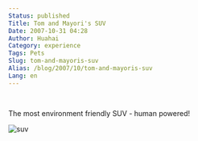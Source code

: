 ```yaml
---
Status: published
Title: Tom and Mayori's SUV
Date: 2007-10-31 04:28
Author: Huahai
Category: experience
Tags: Pets
Slug: tom-and-mayoris-suv
Alias: /blog/2007/10/tom-and-mayoris-suv
Lang: en
---
```


<span style="font-size: 0.9em; margin-top: 0px;">[  
](https://www.flickr.com/people/yyhh/) </span>

The most environment friendly SUV - human powered!

![suv](https://farm3.static.flickr.com/2342/1806569403_a3951d73dd.jpg)
